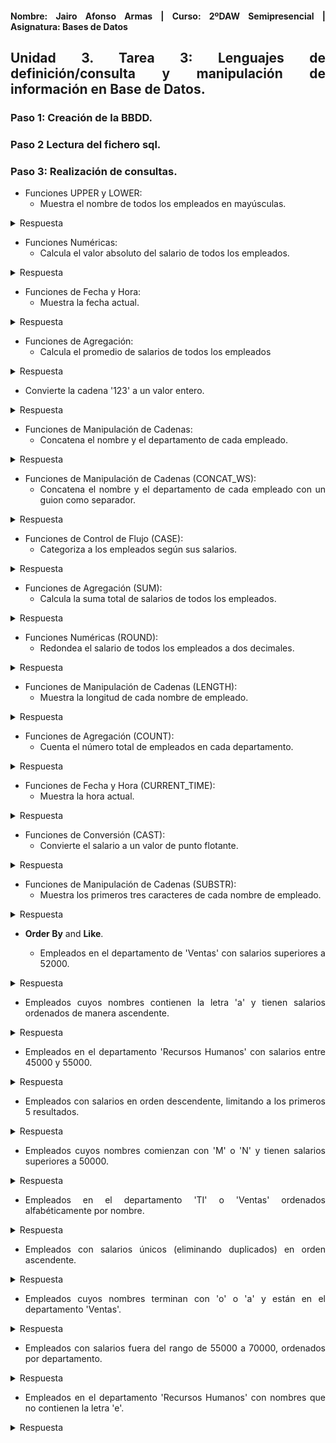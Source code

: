 <div align="justify">

#### **Nombre: Jairo Afonso Armas | Curso: 2ºDAW Semipresencial | Asignatura: Bases de Datos** 

## **Unidad 3. Tarea 3: Lenguajes de definición/consulta y manipulación de información en Base de Datos.**

### Paso 1: Creación de la BBDD.
### Paso 2 Lectura del fichero sql.
### Paso 3: Realización de consultas.

- Funciones UPPER y LOWER:
  - Muestra el nombre de todos los empleados en mayúsculas.

<details>
<summary>Respuesta</summary>
<br>
  <div align="center">
    <img src=images/Tarea3/Tarea3_Ejercicio3_1.PNG>
  </div>
</details>

- Funciones Numéricas:
  - Calcula el valor absoluto del salario de todos los empleados.
 
<details>
<summary>Respuesta</summary>
<br>
  <div align="center">
    <img src=images/Tarea3/Tarea3_Ejercicio3_2.PNG>
  </div>
</details>

- Funciones de Fecha y Hora:
  - Muestra la fecha actual.
 
<details>
<summary>Respuesta</summary>
<br>
  <div align="center">
    <img src=images/Tarea3/Tarea3_Ejercicio3_3.PNG>
  </div>
</details>

- Funciones de Agregación:
  - Calcula el promedio de salarios de todos los empleados

<details>
<summary>Respuesta</summary>
<br>
  <div align="center">
    <img src=images/Tarea3/Tarea3_Ejercicio3_4.PNG>
  </div>
</details>

  - Convierte la cadena '123' a un valor entero.

<details>
<summary>Respuesta</summary>
<br>
  <div align="center">
    <img src=images/Tarea3/Tarea3_Ejercicio3_4_2.PNG>
  </div>
</details>
  
- Funciones de Manipulación de Cadenas:
  - Concatena el nombre y el departamento de cada empleado.
 
<details>
<summary>Respuesta</summary>
<br>
  <div align="center">
    <img src=images/Tarea3/Tarea3_Ejercicio3_5y6.PNG>
  </div>
</details>

- Funciones de Manipulación de Cadenas (CONCAT_WS):
  - Concatena el nombre y el departamento de cada empleado con un guion como separador.
 
<details>
<summary>Respuesta</summary>
<br>
  <div align="center">
    <img src=images/Tarea3/Tarea3_Ejercicio3_5y6.PNG>
  </div>
</details>

- Funciones de Control de Flujo (CASE):
  - Categoriza a los empleados según sus salarios.
 
<details>
<summary>Respuesta</summary>
<br>
  <div align="center">
    <img src=images/Tarea3/Tarea3_Ejercicio3_7.PNG>
  </div>
</details>

- Funciones de Agregación (SUM):
  - Calcula la suma total de salarios de todos los empleados.
 
<details>
<summary>Respuesta</summary>
<br>
  <div align="center">
    <img src=images/Tarea3/Tarea3_Ejercicio3_8.PNG>
  </div>
</details>

- Funciones Numéricas (ROUND):
  - Redondea el salario de todos los empleados a dos decimales.
 
<details>
<summary>Respuesta</summary>
<br>
  <div align="center">
    <img src=images/Tarea3/Tarea3_Ejercicio3_9.PNG>
  </div>
</details>

- Funciones de Manipulación de Cadenas (LENGTH):
  - Muestra la longitud de cada nombre de empleado.
 
<details>
<summary>Respuesta</summary>
<br>
  <div align="center">
    <img src=images/Tarea3/Tarea3_Ejercicio3_10.PNG>
  </div>
</details>

- Funciones de Agregación (COUNT):
  - Cuenta el número total de empleados en cada departamento.
 
<details>
<summary>Respuesta</summary>
<br>
  <div align="center">
    <img src=images/Tarea3/Tarea3_Ejercicio3_11.PNG>
  </div>
</details>

- Funciones de Fecha y Hora (CURRENT_TIME):
  - Muestra la hora actual.
 
<details>
<summary>Respuesta</summary>
<br>
  <div align="center">
    <img src=images/Tarea3/Tarea3_Ejercicio3_12.PNG>
  </div>
</details>

- Funciones de Conversión (CAST):
  - Convierte el salario a un valor de punto flotante.
 
<details>
<summary>Respuesta</summary>
<br>
  <div align="center">
    <img src=images/Tarea3/Tarea3_Ejercicio3_13.PNG>
  </div>
</details>

- Funciones de Manipulación de Cadenas (SUBSTR):
  - Muestra los primeros tres caracteres de cada nombre de empleado.

<details>
<summary>Respuesta</summary>
<br>
  <div align="center">
    <img src=images/Tarea3/Tarea3_Ejercicio3_14.PNG>
  </div>
</details>

- __Order By__ and __Like__.

  - Empleados en el departamento de 'Ventas' con salarios superiores a 52000.

<details>
<summary>Respuesta</summary>
<br>
  <div align="center">
    <img src=images/Tarea3/Tarea3_Ejercicio3_ORDERLIKE1.PNG>
  </div>
</details>

  - Empleados cuyos nombres contienen la letra 'a' y tienen salarios ordenados de manera ascendente.

<details>
<summary>Respuesta</summary>
<br>
  <div align="center">
    <img src=images/Tarea3/Tarea3_Ejercicio3_ORDERLIKE2.PNG>
  </div>
</details>

  - Empleados en el departamento 'Recursos Humanos' con salarios entre 45000 y 55000.

<details>
<summary>Respuesta</summary>
<br>
  <div align="center">
    <img src=images/Tarea3/Tarea3_Ejercicio3_ORDERLIKE3.PNG>
  </div>
</details>

  - Empleados con salarios en orden descendente, limitando a los primeros 5 resultados.

<details>
<summary>Respuesta</summary>
<br>
  <div align="center">
    <img src=images/Tarea3/Tarea3_Ejercicio3_ORDERLIKE4.PNG>
  </div>
</details>

  - Empleados cuyos nombres comienzan con 'M' o 'N' y tienen salarios superiores a 50000.

<details>
<summary>Respuesta</summary>
<br>
  <div align="center">
    <img src=images/Tarea3/Tarea3_Ejercicio3_ORDERLIKE5.PNG>
  </div>
</details>

  - Empleados en el departamento 'TI' o 'Ventas' ordenados alfabéticamente por nombre.

<details>
<summary>Respuesta</summary>
<br>
  <div align="center">
    <img src=images/Tarea3/Tarea3_Ejercicio3_ORDERLIKE6.PNG>
  </div>
</details>

  - Empleados con salarios únicos (eliminando duplicados) en orden ascendente.

<details>
<summary>Respuesta</summary>
<br>
  <div align="center">
    <img src=images/Tarea3/Tarea3_Ejercicio3_ORDERLIKE7.PNG>
  </div>
</details>

  - Empleados cuyos nombres terminan con 'o' o 'a' y están en el departamento 'Ventas'.

<details>
<summary>Respuesta</summary>
<br>
  <div align="center">
    <img src=images/Tarea3/Tarea3_Ejercicio3_ORDERLIKE8.PNG>
  </div>
</details>

  - Empleados con salarios fuera del rango de 55000 a 70000, ordenados por departamento.

<details>
<summary>Respuesta</summary>
<br>
  <div align="center">
    <img src=images/Tarea3/Tarea3_Ejercicio3_ORDERLIKE9.PNG>
  </div>
</details>

  - Empleados en el departamento 'Recursos Humanos' con nombres que no contienen la letra 'e'.

<details>
<summary>Respuesta</summary>
<br>
  <div align="center">
    <img src=images/Tarea3/Tarea3_Ejercicio3_ORDERLIKE10.PNG>
  </div>
</details>


</div>
